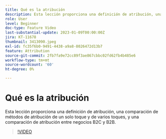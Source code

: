 ```yaml
---
title: Qué es la atribución
description: Esta lección proporciona una definición de atribución, una comparación de métodos de atribución de un solo toque y de varios toques, y una comparación de atribución entre negocios B2C y B2B.
role: User
level: Beginner
doc-type: Feature Video
last-substantial-update: 2023-01-09T00:00:00Z
jira: KT-11678
thumbnail: 3413090.jpeg
exl-id: fc35f6b0-9491-4438-a9a8-8026472d13b7
feature: Attribution
source-git-commit: 2fb7fa9e72cc89f3ae867cbbc02fd62fb4b485e6
workflow-type: tm+mt
source-wordcount: '60'
ht-degree: 0%

---
```


# Qué es la atribución

Esta lección proporciona una definición de atribución, una comparación de métodos de atribución de un solo toque y de varios toques, y una comparación de atribución entre negocios B2C y B2B.

>[!VIDEO](https://video.tv.adobe.com/v/3413090/?quality=12&learn=on)
